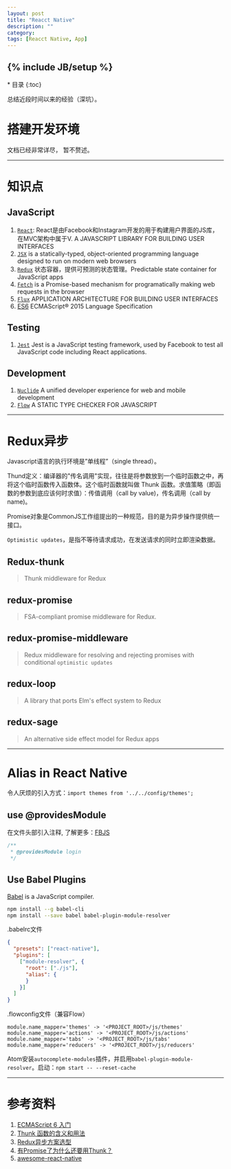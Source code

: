 ```yaml
---
layout: post
title: "Reacct Native"
description: ""
category:
tags: [Reacct Native, App]
---
```

{% include JB/setup %}
---

<nav>
  * 目录
  {:toc}
</nav>

  总结近段时间以来的经验（深坑）。

# 搭建开发环境
  文档已经非常详尽， 暂不赘述。

---

# 知识点

## JavaScript
>
1. [`React`](https://facebook.github.io/react/): React是由Facebook和Instagram开发的用于构建用户界面的JS库，在MVC架构中属于V. A JAVASCRIPT LIBRARY FOR BUILDING USER INTERFACES
2. [`JSX`](https://jsx.github.io/) is a statically-typed, object-oriented programming language designed to run on modern web browsers
3. [`Redux`](http://redux.js.org/) 状态容器，提供可预测的状态管理。Predictable state container for JavaScript apps
4. [`Fetch`](https://github.github.io/fetch/) is a Promise-based mechanism for programatically making web requests in the browser
5. [`Flux`](http://facebook.github.io/flux/) APPLICATION ARCHITECTURE FOR BUILDING USER INTERFACES
6. [ES6](http://www.ecma-international.org/ecma-262/6.0/index.html) ECMAScript® 2015 Language Specification

## Testing
>
1. [`Jest`](http://facebook.github.io/jest/) Jest is a JavaScript testing framework, used by Facebook to test all JavaScript code including React applications.

## Development
>
1. [`Nuclide`](https://nuclide.io/) A unified developer experience for web and mobile development
2. [`Flow`](https://flowtype.org/) A STATIC TYPE CHECKER FOR JAVASCRIPT

---

# Redux异步

>
Javascript语言的执行环境是”单线程”（single thread）。
>
Thund定义：编译器的"传名调用"实现，往往是将参数放到一个临时函数之中，再将这个临时函数传入函数体。这个临时函数就叫做 Thunk 函数。求值策略（即函数的参数到底应该何时求值）：传值调用（call by value)，传名调用（call by name)。
>
Promise对象是CommonJS工作组提出的一种规范，目的是为异步操作提供统一接口。
>
`Optimistic updates`，是指不等待请求成功，在发送请求的同时立即渲染数据。

## Redux-thunk

> Thunk middleware for Redux

## redux-promise

> FSA-compliant promise middleware for Redux.

## redux-promise-middleware

> Redux middleware for resolving and rejecting promises with conditional `optimistic updates`

## redux-loop

> A library that ports Elm's effect system to Redux

## redux-sage

> An alternative side effect model for Redux apps

---

# Alias in React Native
>
令人厌烦的引入方式：`import themes from '../../config/themes';`

## use @providesModule
>
在文件头部引入注释, 了解更多：[FBJS](https://github.com/facebook/fbjs)
>
~~~Javascript
/**
 * @providesModule login
 */
~~~

## Use Babel Plugins
>
[Babel](http://babeljs.io/) is a JavaScript compiler.
>
~~~bash
npm install --g babel-cli
npm install --save babel babel-plugin-module-resolver
~~~
.babelrc文件
>
~~~json
{
  "presets": ["react-native"],
  "plugins": [
    ["module-resolver", {
      "root": ["./js"],
      "alias": {
      }
    }]
  ]
}
~~~
.flowconfig文件（兼容Flow）
>
~~~
module.name_mapper='themes' -> '<PROJECT_ROOT>/js/themes'
module.name_mapper='actions' -> '<PROJECT_ROOT>/js/actions'
module.name_mapper='tabs' -> '<PROJECT_ROOT>/js/tabs'
module.name_mapper='reducers' -> '<PROJECT_ROOT>/js/reducers'
~~~
Atom安装`autocomplete-modules`插件，并启用`babel-plugin-module-resolver`。启动：`npm start -- --reset-cache`

---

# 参考资料
1. [ECMAScript 6 入门](http://es6.ruanyifeng.com/)
2. [Thunk 函数的含义和用法](http://www.ruanyifeng.com/blog/2015/05/thunk.html)
3. [Redux异步方案选型](https://segmentfault.com/a/1190000007248878)
4. [有Promise了为什么还要用Thunk？](https://github.com/thunks/thunks/issues/1)
5. [awesome-react-native](https://github.com/jondot/awesome-react-native)
